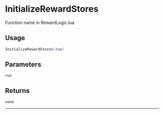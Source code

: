 # InitializeRewardStores
Function name in RewardLogic.lua
## Usage
```lua
InitializeRewardStores(run)
```
## Parameters
`run`
## Returns
`none`

---